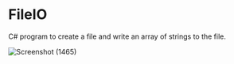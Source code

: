 # FileIO
C# program to create a file and write an array of strings to the file.

![Screenshot (1465)](https://user-images.githubusercontent.com/47735998/152051516-15287ee9-88ea-4961-8299-eb3ad38a8492.png)
